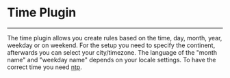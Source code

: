 # Time Plugin
--------------------------------------------

The time plugin allows you create rules based on the time, day, month, year, weekday or on weekend. For the setup you need to specify the continent, afterwards you can select your city/timezone. The language of the "month name" and "weekday name" depends on your locale settings. To have the correct time you need [ntp](https://en.wikipedia.org/wiki/Network_Time_Protocol).
